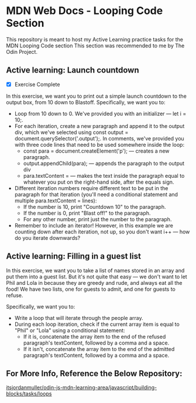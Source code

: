# MDN Web Docs - Looping Code Section
This repository is meant to host my Active Learning practice tasks for the MDN Looping Code section
This section was recommended to me by The Odin Project.

## Active learning: Launch countdown

- [x] Exercise Complete

 In this exercise, we want you to print out a simple launch countdown to the output box, from 10 down to Blastoff. Specifically, we want you to:

- Loop from 10 down to 0. We've provided you with an initializer — let i = 10;.
- For each iteration, create a new paragraph and append it to the output div, which we've selected using const output = document.querySelector('.output');. In comments, we've provided you with three code lines that need to be used somewhere inside the loop:
    - const para = document.createElement('p'); — creates a new paragraph.
    - output.appendChild(para); — appends the paragraph to the output div
    - para.textContent = — makes the text inside the paragraph equal to whatever you put on the right-hand side, after the equals sign.
- Different iteration numbers require different text to be put in the paragraph for that iteration (you'll need a conditional statement and multiple para.textContent = lines):
    - If the number is 10, print "Countdown 10" to the paragraph.
    - If the number is 0, print "Blast off!" to the paragraph.
    - For any other number, print just the number to the paragraph.
- Remember to include an iterator! However, in this example we are counting down after each iteration, not up, so you don't want i++ — how do you iterate downwards?

## Active learning: Filling in a guest list

In this exercise, we want you to take a list of names stored in an array and put them into a guest list. But it's not quite that easy — we don't want to let Phil and Lola in because they are greedy and rude, and always eat all the food! We have two lists, one for guests to admit, and one for guests to refuse.

Specifically, we want you to:

- Write a loop that will iterate through the people array.
- During each loop iteration, check if the current array item is equal to "Phil" or "Lola" using a conditional statement:
    - If it is, concatenate the array item to the end of the refused paragraph's textContent, followed by a comma and a space.
    - If it isn't, concatenate the array item to the end of the admitted paragraph's textContent, followed by a comma and a space.

## For More Info, Reference the Below Repository:
[itsjordanmuller/odin-js-mdn-learning-area/javascript/building-blocks/tasks/loops](https://github.com/itsjordanmuller/odin-js-mdn-learning-area)